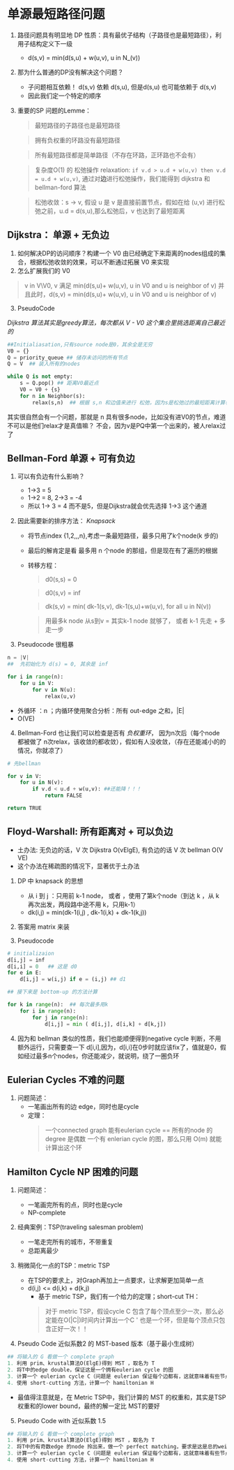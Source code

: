 # 单源最短路径问题
1. 路径问题具有明显地 DP 性质：具有最优子结构（子路径也是最短路径），利用子结构定义下一级
    * d(s,v) = min(d(s,u) + w(u,v), u in N_(v))

2. 那为什么普通的DP没有解决这个问题？
    * 子问题相互依赖！ d(s,v) 依赖 d(s,u), 但是d(s,u) 也可能依赖于 d(s,v)
    * 因此我们定一个特定的顺序

3. 重要的SP 问题的Lemme：
    > 最短路径的子路径也是最短路径

    > 拥有负权重的环路没有最短路径

    > 所有最短路径都是简单路径（不存在环路，正环路也不会有）

    > 复杂度O(1) 的 松弛操作 relaxation: `if v.d > u.d + w(u,v) then v.d = u.d + w(u,v)`,
    通过对**边**进行松弛操作，我们能得到 dijkstra 和 bellman-ford 算法

    > 松弛收敛：s -> v, 假设 u 是 v 是直接前置节点，假如在给 (u,v) 进行松弛之前，u.d = d(s,u),那么松弛后，v 也达到了最短距离
    


## Dijkstra： 单源 + 无负边

1. 如何解决DP的访问顺序？构建一个 V0 由已经确定下来距离的nodes组成的集合，根据松弛收敛的效果，可以不断通过拓展 V0 来实现
2. 怎么扩展我们的 V0
> v in V\V0, v 满足 min(d(s,u)+ w(u,v), u in V0 and u is neighbor of v)
> 并且此时，d(s,v) = min(d(s,u)+ w(u,v), u in V0 and u is neighbor of v)

3. PseudoCode

*Dijkstra 算法其实是greedy算法，每次都从 V - V0 这个集合里挑选距离自己最近的*

```python
##Initialiasation,只有source node是0，其余全是无穷
V0 = {}
Q = priority_queue ## 储存未访问的所有节点
Q = V  ## 装入所有的nodes

while Q is not empty:
    s = Q.pop() ## 距离V0最近点
    V0 = V0 + {s}
    for n in Neighbor(s):
        relax(s,n)  ## 根据 s,n 和边值来进行 松弛，因为s是松弛过的最短距离计算者，因此n点也被松弛成了最短距离目前拥者

```

其实很自然会有一个问题，那就是 n 具有很多node，比如没有进V0的节点，难道不可以是他们relax才是真值嘛？
不会，因为v是PQ中第一个出来的，被人relax过了


## Bellman-Ford 单源 + 可有负边

1. 可以有负边有什么影响？
    * 1->3 = 5 
    * 1->2 = 8, 2->3 = -4
    * 所以 1-> 3 = 4 而不是5，但是Dijkstra就会优先选择 1->3 这个通道


2. 因此需要新的排序方法：
*Knapsack*

    * 将节点index {1,2,,,n},考虑一条最短路径，最多只用了k个node(k 步的)
    * 最后的解肯定是看 最多用 n 个node 的那组，但是现在有了遍历的根据

    * 转移方程：
        > d0(s,s) = 0

        > d0(s,v) = inf

        > dk(s,v) = min( dk-1(s,v), dk-1(s,u)+w(u,v), for all u in N(v))

        > 用最多k node 从s到v = 其实k-1 node 就够了， 或者 k-1 先走 + 多走一步

3. Pseudocode 很粗暴

```python
n = |V| 
##  先初始化为 d(s) = 0, 其余是 inf

for i in range(n):
    for u in V:
        for v in N(u):
            relax(u,v)


```
* 外循环 ：n ；内循环使用聚合分析：所有 out-edge 之和，|E|
* O(VE)

4. Bellman-Ford 也让我们可以检查是否有 *负权重环*， 因为n次后（每个node 都被做了 n次relax，该收敛的都收敛），假如有人没收敛，（存在还能减小的的情况，你就凉了）

```python
# 先bellman

for v in V:
    for u in N(v):
        if v.d < u.d + w(u,v): ##还能降！！！
            return FALSE

return TRUE
```

## Floyd-Warshall: 所有距离对 + 可以负边

* 土办法: 无负边的话，V 次 Dijkstra O(vElgE), 有负边的话 V 次 bellman O(V VE)
* 这个办法在稀疏图的情况下，显著优于土办法 

1. DP 中 knapsack 的思想
    * 从 i 到 j ：只用前 k-1 node， 或者 ，使用了第k个node（到达 k ，从 k 再次出发，两段路中途不用 k，只用k-1）
    * dk(i,j) = min(dk-1(i,j) , dk-1(i,k) + dk-1(k,j))

2. 答案用 matrix 来装

3. Pseudocode

```python
# initializaion
d[i,j] = inf
d[i,i] = 0   ## 这是 d0
for e in E:  
    d[i,j] = w(i,j) if e = (i,j) ## d1

## 接下来是 bottom-up 的方法计算

for k in range(n):  ## 每次最多用k
    for i in range(n):
        for j in range(n):
            d[i,j] = min ( d[i,j], d[i,k] + d[k,j])

```
4. 因为和 bellman 类似的性质，我们也能顺便得到negative cycle 判断，不用额外运行，只需要查一下 d[i,i],因为，d[i,i]在0步时就应该fix了，值就是0，假如经过最多n个nodes，你还能减少，就说明，绕了一圈负环

## Eulerian Cycles 不难的问题
1. 问题简述：
    * 一笔画出所有的边 edge，同时也是cycle
    * 定理：
        > 一个connected  graph 能有eulerian cycle == 所有的node 的degree 是偶数
        > 一个有 enlerian cycle 的图，那么只用 O(m) 就能计算出这个环


## Hamilton Cycle NP 困难的问题
1. 问题简述：
    * 一笔画完所有的点，同时也是cycle
    * NP-complete

2. 经典案例：TSP(traveling salesman problem)
    * 一笔走完所有的城市，不带重复
    * 总距离最少

3. 稍微简化一点的TSP：metric TSP
    * 在TSP的要求上，对Graph再加上一点要求，让求解更加简单一点
    * d(i,j) <= d(i,k) + d(k,j)
        * 基于 metric TSP，我们有一个给力的定理；short-cut TH：
        > 对于 metric TSP，假设cycle C 包含了每个顶点至少一次，那么必定能在O(|C|)时间内计算出一个C
    ' 也是一个环，但是每个顶点只包含正好一次！！

4. Pseudo Code 近似系数2 的 MST-based 版本（基于最小生成树）
```python
## 将输入的 G 看做一个 complete graph
1. 利用 prim、krustal算法O(ElgE)得到 MST ，取名为 T
2. 将T中的edge double，保证这是一个拥有eulerian cycle 的图
3. 计算一个 eulerian cycle C（问题是 eulerian 保证每个边都有，这就意味着有些节点走了不止一遍）
4. 使用 short-cutting 方法，计算一个 hamiltonian H
```


* 最值得注意就是，在 Metric TSP中，我们计算的 MST 的权重和，其实是TSP权重和的lower bound，最终的解一定比 MST的要好

5. Pseudo Code with 近似系数 1.5

```python
## 将输入的 G 看做一个 complete graph
1. 利用 prim、krustal算法O(ElgE)得到 MST ，取名为 T
2. 将T中的有奇数edge 的node 拎出来，做一个 perfect matching，要求是这是总的weight和最小的matching，相当于让这些个odd nodes 自己内部解决了，保证这是一个拥有eulerian cycle 的图
3. 计算一个 eulerian cycle C（问题是 eulerian 保证每个边都有，这就意味着有些节点走了不止一遍）
4. 使用 short-cutting 方法，计算一个 hamiltonian H
```







